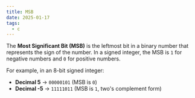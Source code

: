 ```yaml
---
title: MSB
date: 2025-01-17
tags:
  - c
---
```


The **Most Significant Bit (MSB)** is the leftmost bit in a binary number that represents the sign of the number. In a signed integer, the MSB is `1` for negative numbers and `0` for positive numbers.

For example, in an 8-bit signed integer:

- **Decimal 5** → `00000101` (MSB is `0`)
- **Decimal -5** → `11111011` (MSB is `1`, two's complement form)